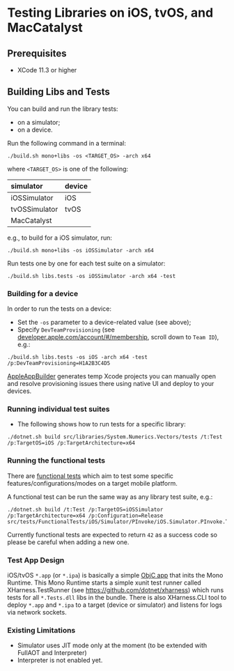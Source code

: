 # Testing Libraries on iOS, tvOS, and MacCatalyst

## Prerequisites

- XCode 11.3 or higher

## Building Libs and Tests

You can build and run the library tests:
- on a simulator;
- on a device.

Run the following command in a terminal:
```
./build.sh mono+libs -os <TARGET_OS> -arch x64
```
where `<TARGET_OS>` is one of the following:

| simulator     | device|
|:--------------|:------|
| iOSSimulator  | iOS   |
| tvOSSimulator | tvOS  |
| MacCatalyst   |       |


e.g., to build for a iOS simulator, run:
```
./build.sh mono+libs -os iOSSimulator -arch x64
```

Run tests one by one for each test suite on a simulator:
```
./build.sh libs.tests -os iOSSimulator -arch x64 -test
```

### Building for a device

In order to run the tests on a device:
- Set the `-os` parameter to a device-related value (see above);
- Specify `DevTeamProvisioning` (see [developer.apple.com/account/#/membership](https://developer.apple.com/account/#/membership), scroll down to `Team ID`), e.g.:
```
./build.sh libs.tests -os iOS -arch x64 -test /p:DevTeamProvisioning=H1A2B3C4D5
```
[AppleAppBuilder](https://github.com/dotnet/runtime/blob/main/src/mono/msbuild/AppleAppBuilder/AppleAppBuilder.cs) generates temp Xcode projects you can manually open and resolve provisioning issues there using native UI and deploy to your devices.

### Running individual test suites
- The following shows how to run tests for a specific library:
```
./dotnet.sh build src/libraries/System.Numerics.Vectors/tests /t:Test /p:TargetOS=iOS /p:TargetArchitecture=x64
```

### Running the functional tests

There are [functional tests](https://github.com/dotnet/runtime/tree/main/src/tests/FunctionalTests/) which aim to test some specific features/configurations/modes on a target mobile platform.

A functional test can be run the same way as any library test suite, e.g.:
```
./dotnet.sh build /t:Test /p:TargetOS=iOSSimulator /p:TargetArchitecture=x64 /p:Configuration=Release src/tests/FunctionalTests/iOS/Simulator/PInvoke/iOS.Simulator.PInvoke.Test.csproj
```

Currently functional tests are expected to return `42` as a success code so please be careful when adding a new one.

### Test App Design
iOS/tvOS `*.app` (or `*.ipa`) is basically a simple [ObjC app](https://github.com/dotnet/runtime/blob/main/src/mono/msbuild/AppleAppBuilder/Templates/main-console.m) that inits the Mono Runtime. This Mono Runtime starts a simple xunit test
runner called XHarness.TestRunner (see https://github.com/dotnet/xharness) which runs tests for all `*.Tests.dll` libs in the bundle. There is also XHarness.CLI tool to deploy `*.app` and `*.ipa` to a target (device or simulator) and listens for logs via network sockets.

### Existing Limitations
- Simulator uses JIT mode only at the moment (to be extended with FullAOT and Interpreter)
- Interpreter is not enabled yet.
